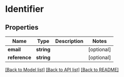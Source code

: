 # Identifier

## Properties
Name | Type | Description | Notes
------------ | ------------- | ------------- | -------------
**email** | **string** |  | [optional] 
**reference** | **string** |  | [optional] 

[[Back to Model list]](../README.md#documentation-for-models) [[Back to API list]](../README.md#documentation-for-api-endpoints) [[Back to README]](../README.md)


